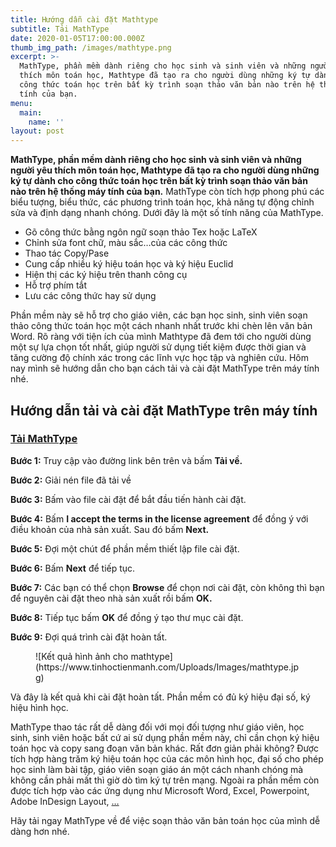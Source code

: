 ```yaml
---
title: Hướng dẫn cài đặt Mathtype
subtitle: Tải MathType
date: 2020-01-05T17:00:00.000Z
thumb_img_path: /images/mathtype.png
excerpt: >-
  MathType, phần mềm dành riêng cho học sinh và sinh viên và những người yêu
  thích môn toán học, Mathtype đã tạo ra cho người dùng những ký tự dành cho
  công thức toán học trên bất kỳ trình soạn thảo văn bản nào trên hệ thống máy
  tính của bạn.
menu:
  main:
    name: ''
layout: post
---
```

**MathType, phần mềm dành riêng cho học sinh và sinh viên và những người yêu thích môn toán học, Mathtype đã tạo ra cho người dùng những ký tự dành cho công thức toán học trên bất kỳ trình soạn thảo văn bản nào trên hệ thống máy tính của bạn.** MathType còn tích hợp phong phú các biểu tượng, biểu thức, các phương trình toán học, khả năng tự động chỉnh sửa và định dạng nhanh chóng. Dưới đây là một số tính năng của MathType.

- Gõ công thức bằng ngôn ngữ soạn thảo Tex hoặc LaTeX
- Chỉnh sửa font chữ, màu sắc…của các công thức
- Thao tác Copy/Pase
- Cung cấp nhiều ký hiệu toán học và ký hiệu Euclid
- Hiện thị các ký hiệu trên thanh công cụ
- Hỗ trợ phím tắt
- Lưu các công thức hay sử dụng

Phần mềm này sẽ hỗ trợ cho giáo viên, các bạn học sinh, sinh viên soạn thảo công thức toán học một cách nhanh nhất trước khi chèn lên văn bản Word. Rõ ràng với tiện ích của mình Mathtype đã đem tới cho người dùng một sự lựa chọn tốt nhất, giúp người sử dụng tiết kiệm được thời gian và tăng cường độ chính xác trong các lĩnh vực học tập và nghiên cứu. Hôm nay mình sẽ hướng dẫn cho bạn cách tải và cài đặt MathType trên máy tính nhé.

Hướng dẫn tải và cài đặt MathType trên máy tính
-----------------------------------------------

### [Tải MathType](https://drive.google.com/file/d/1T1jxC94TxtxAv299n0f_Dt-RnTU0UQ0V/view?usp=sharing)

**Bước 1:** Truy cập vào đường link bên trên và bấm **Tải về.**

**Bước 2:** Giải nén file đã tải về

**Bước 3:** Bấm vào file cài đặt để bắt đầu tiến hành cài đặt.

**Bước 4:** Bấm **I accept the terms in the license agreement** để đồng ý với điều khoản của nhà sản xuất. Sau đó bấm **Next.**

**Bước 5:** Đợi một chút để phần mềm thiết lập file cài đặt.

**Bước 6:** Bấm **Next** để tiếp tục.

**Bước 7:** Các bạn có thể chọn **Browse** để chọn nơi cài đặt, còn không thì bạn để nguyên cài đặt theo nhà sản xuất rồi bấm **OK.**

**Bước 8:** Tiếp tục bấm **OK** để đồng ý tạo thư mục cài đặt.

**Bước 9:** Đợi quá trình cài đặt hoàn tất.

<figure class="wp-block-image">![Kết quả hình ảnh cho mathtype](https://www.tinhoctienmanh.com/Uploads/Images/mathtype.jpg)</figure>Và đây là kết quả khi cài đặt hoàn tất. Phần mềm có đủ ký hiệu đại số, ký hiệu hình học.

MathType thao tác rất dễ dàng đối với mọi đối tượng như giáo viên, học sinh, sinh viên hoặc bất cứ ai sử dụng phần mềm này, chỉ cần chọn ký hiệu toán học và copy sang đoạn văn bản khác. Rất đơn giản phải không? Được tích hợp hàng trăm ký hiệu toán học của các môn hình học, đại số cho phép học sinh làm bài tập, giáo viên soạn giáo án một cách nhanh chóng mà không cần phải mất thì giờ dò tìm ký tự trên mạng. Ngoài ra phần mềm còn được tích hợp vào các ứng dụng như Microsoft Word, Excel, Powerpoint, Adobe InDesign Layout, […](https://download.com.vn/quarkxpress-8-02/download)

Hãy tải ngay MathType về để việc soạn thảo văn bản toán học của mình dễ dàng hơn nhé.
